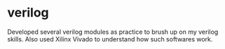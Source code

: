 # verilog
Developed several verilog modules as practice to brush up on my verilog skills. Also used Xilinx Vivado to understand how such softwares work.
